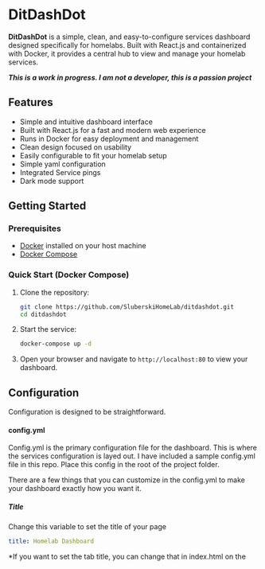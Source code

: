 # DitDashDot

**DitDashDot** is a simple, clean, and easy-to-configure services dashboard designed specifically for homelabs. Built with React.js and containerized with Docker, it provides a central hub to view and manage your homelab services.

***This is a work in progress.  I am not a developer, this is a passion project***
## Features

- Simple and intuitive dashboard interface
- Built with React.js for a fast and modern web experience
- Runs in Docker for easy deployment and management
- Clean design focused on usability
- Easily configurable to fit your homelab setup
- Simple yaml configuration
- Integrated Service pings
- Dark mode support

## Getting Started

### Prerequisites

- [Docker](https://www.docker.com/) installed on your host machine
- [Docker Compose](https://docs.docker.com/compose/) 

### Quick Start (Docker Compose)

1. Clone the repository:
   ```bash
   git clone https://github.com/SluberskiHomeLab/ditdashdot.git
   cd ditdashdot
   ```
   
2. Start the service:

   ```bash
   docker-compose up -d
   ```

4. Open your browser and navigate to `http://localhost:80` to view your dashboard.

## Configuration

Configuration is designed to be straightforward. 

#### config.yml

Config.yml is the primary configuration file for the dashboard.  This is where the services configuration is layed out.  I have included a sample config.yml file in this repo.  Place this config in the root of the project folder.  

There are a few things that you can customize in the config.yml to make your dashboard exactly how you want it.  

##### Title
Change this variable to set the title of your page
```yml
title: Homelab Dashboard
```
*If you want to set the tab title, you can change that in index.html on the <title> section
```html
<title>Homelab Dashboard</title>
```

##### Theme
DitDashDot has 4 themes to choose from. This should give you a bit of freedom with color combos and readability.

```yml
mode: dark_mode #Cards are dark grey, Text is white
```
```yml
mode: light_mode #Cards are white, Text is black
```
```yml
mode: trans_light #Cards are transparent, Text is black
```
```yml
mode: trans_dark #Cards are transparent, Text is white
```

##### Show Details
Show Details will either show or hide information like ip address and port on the card.

```yml
show_details: true #This will show ip address and port on the card
```
```yml
show_details: false #This will hide the ip address and port on the card
```

##### Groups
Groups are Separate sections intended to improve organization.  Each group that is listed is horizontal and has a centered title

Example of a service within a group with a title:
```yml
groups: # each group will be a separate vertical section in the dashboard
  - title: Home Automation
    services:
      - iconUrl: https://www.home-assistant.io/images/favicon.ico
        ip: 192.168.1.10
        name: Home Assistant
        port: 8123
        url: http://192.168.1.10:8123
```

#### Background Image

If you wish to use a different image for the background of your dashboard, replace the background.jpg file with your own. This must be a jpg image at the moment since the code specifically looks for the .jpg file extension.

#### Additional notes

- There are updates coming for the project.  I will track them here in GitHub.

## Technologies Used

- JavaScript (React.js)
- Docker
- HTML
- yaml

## Contributing

Contributions are welcome! Feel free to submit issues to give me suggestions on how to improve the project. 

## License

This project is licensed under the [MIT License](LICENSE).
